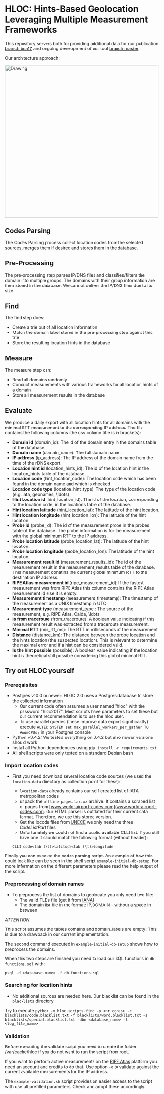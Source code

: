 # HLOC: Hints-Based Geolocation Leveraging Multiple Measurement Frameworks

This repository servers both for providing additional data for our publication [branch tma17](https://github.com/tumi8/hloc/tree/tma17) and ongoing development of our tool [branch master](https://github.com/tumi8/hloc).

Our architecture approach:

<img src="images/schema.jpg" alt="Drawing" width=500 />

## Codes Parsing

The Codes Parsing process collect location codes from the selected sources, merges them if desired and stores them in the database.

## Pre-Processing

The pre-processing step parses IP/DNS files and classifies/filters the domain into multiple groups. The domains with their group information are then stored in the database.
We cannot deliver the IP/DNS files due to its size.

## Find

The find step does:

* Create a trie out of all location information
* Match the domain label stored in the pre-processing step against this trie
* Store the resulting location hints in the database

## Measure

The measure step can:

* Read all domains randomly
* Conduct measurements with various frameworks for all location hints of a domain
* Store all measurement results in the database

## Evaluate

We produce a daily export with all location hints for all domains with the minimal RTT measurement to the corresponding IP address.
The file contains the following columns (the csv column title is in brackets):

* **Domain id** (domain\_id): The id of the domain entry in the domains table of the database.
* **Domain name** (domain\_name): The full domain name.
* **IP address** (ip\_address): The IP address of the domain name from the time of the rDNS export.
* **Location hint id** (location\_hints\_id): The id of the location hint in the location\_hints table of the database.
* **Location code** (hint\_location\_code): The location code which has been found in the domain name and which is checked
* **Location code type** (location\_hint\_type): The type of the location code (e.g. iata, geonames, \ldots)
* **Hint Location id** (hint\_location\_id): The id of the location, corresponding to the location code, in the locations table of the database.
* **Hint location latitude** (hint\_location\_lat): The latitude of the hint location.
* **Hint location longitude** (hint\_location\_lon): The latitude of the hint location.
* **Probe id** (probe\_id): The id of the measurement probe in the probes table of the database. The probe information is for the measurement with the global minimum RTT to the IP address.
* **Probe location latitude** (probe\_location\_lat): The latitude of the hint location.
* **Probe location longitude** (probe\_location\_lon): The latitude of the hint location.
* **Measurement result id** (measurement\_results\_id): The id of the measurement result in the measurement\_results table of the database. This measurement conatins the current global minimum RTT to the destination IP address.
* **RIPE Atlas measurement id** (ripe\_measurement\_id): If the fastest measurement was from RIPE Atlas this column contains the RIPE Atlas measurement id else it is empty.
* **Measurement timestamp** (measurement\_timestamp): The timestamp of the measurement as a UNIX timestamp in UTC
* **Measurement type** (measurement\_type): The source of the measurement, e.g. RIPE Atlas, Caida, \ldots
* **Is from traceroute** (from\_traceroute): A boolean value indicating if this measurement result was extracted from a traceroute measurement.
* **Minimal RTT** (min\_rtt\_ms): The RTT in milliseconds of the measurement
* **Distance** (distance\_km): The distance between the probe location and the hints location (the suspected location). This is relevant to determine the maximal error and if a hint can be considered valid.
* **Is the hint possible** (possible): A boolean value indicating if the location hint is theoretical still possible considering this global minimal RTT.

## Try out HLOC yourself

### Prerequisites

- Postgres v10.0 or newer: HLOC 2.0 uses a Postgres database to store the collected information
    - Our current code often assumes a user named "hloc" with the password "hloc2017". Most scripts have parameters to set these but our current recommendation is to use the hloc user.
    - To use parallel queries (these improve data export significantly) execute `ALTER SYSTEM set max_parallel_workers_per_gather TO #numCPUs;` in your Postgres console
- Python v3.4.2: We tested everything on 3.4.2 but also newer versions should work
- Install all Python dependencies using `pip install -r requirements.txt`
- All shell scripts were only tested on a standard Debian bash

### Import location codes

- First you need download several location code sources (we used the `location-data` directory as collection point for these):
    - `location-data` already contains our self created list of IATA metropolitan codes
    - unpack the `offline-pages.tar.xz` archive. It contains a scraped list of pages from [www.world-airport-codes.com](www.world-airport-codes.com).
    Our HTML parser is outdated for their current data format. Therefore, we use this stored version.
    - Get the locode files from [UNECE](https://www.unece.org/cefact/codesfortrade/codes_index.html) we only need the three *CodeListPart* files
    - Unfortunately we could not find a public available CLLI list. If you still have one it should match the following format (without header):

    ```
    CLLI code<tab (\t)>latitude<tab (\t)>longitude
    ```

Finally you can execute the codes parsing script. An example of how this could look like can be seen in the shell script `example-initial-db-setup`.
For more information on the different parameters please read the help output of the script.

### Preprocessing of domain names

- To preprocess the list of domains to geolocate you only need two file:
    - The valid TLDs file (get if from [IANA](http://data.iana.org/TLD/tlds-alpha-by-domain.txt))
    - The domain list file in the format:
    IP,DOMAIN - without a space in between

*ATTENTION*

This script assumes the tables domains and domain_labels are empty!
This is due to a drawback in our current implementation.

The second command executed in `example-initial-db-setup` shows how to preprocess the domains.

When this two steps are finished you need to load our SQL functions in `db-functions.sql` with:

`psql -d <database-name> -f db-functions.sql`

### Searching for location hints

- No additional sources are needed here. Our blacklist can be found in the `blacklists` directory

Try to execute `python -m hloc.scripts.find -p <nr_cores> -c blacklists/code.blacklist.txt -f blacklists/word.blacklist.txt -s blacklists/special.blacklist.txt -dbn <database_name> -l <log_file_name>`

### Validation

Before executing the validate script you need to create the folder /var/cache/hloc if you do not want to run the script from root.

If you want to perform active measurements on the [RIPE Atlas](https://atlas.ripe.net) platform you need an account and credits to do that.
Use option `-o` to validate against the current available measurements for the IP address.

The `example-validation.sh` script provides an easier access to the script with usefull prefilled parameters.
Check and adopt these accordingly.
